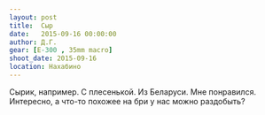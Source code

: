 ```yaml
---
layout: post
title:  Сыр
date:   2015-09-16 00:00:00
author: Д.Г.
gear: [E-300 , 35mm macro]
shoot_date: 2015-09-16
location: Нахабино
---
```


Сырик, например. С плесенькой. Из Беларуси. Мне понравился. Интересно, а что-то похожее на бри у нас можно раздобыть?
